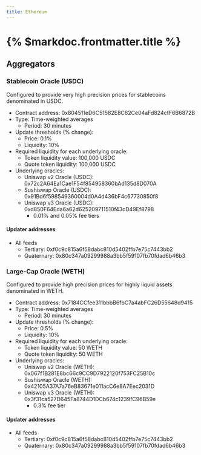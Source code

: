 ```yaml
---
title: Ethereum
---
```


# {% $markdoc.frontmatter.title %}

## Aggregators

### Stablecoin Oracle (USDC)

Configured to provide very high precision prices for stablecoins denominated in USDC.

- Contract address: 0x804511eD6C51582E8C62Ce04aFd824cfF6B6872B
- Type: Time-weighted averages
  - Period: 30 minutes
- Update thresholds (% change):
  - Price: 0.1%
  - Liquidity: 10%
- Required liquidity for each underlying oracle:
  - Token liquidity value: 100,000 USDC
  - Quote token liquidity: 100,000 USDC
- Underlying oracles:
  - Uniswap v2 Oracle (USDC): 0x72c2A64Ea1Cae1F54f854958360bAd135d8D070A
  - Sushiswap Oracle (USDC): 0x91Bd6f598549360004d0A4d436bF4c67730850f8
  - Uniswap v3 Oracle (USDC): 0xd850F64Eda6a62d625209711510f43cD49Ef8798
    - 0.01% and 0.05% fee tiers

#### Updater addresses
- All feeds
  - Tertiary: 0xf0c9c815a6f58dabc810d5402ffb7e75c7443bb2
  - Quaternary: 0x80c347a09299988a3bb5f59107fb70fdad6b46b3

### Large-Cap Oracle (WETH)

Configured to provide high precision prices for highly liquid assets denominated in WETH.

- Contract address: 0x7184CCfee311bbbB6fbC7a4abFC26D55648d9415
- Type: Time-weighted averages
  - Period: 30 minutes
- Update thresholds (% change):
  - Price: 0.5%
  - Liquidity: 10%
- Required liquidity for each underlying oracle:
  - Token liquidity value: 50 WETH
  - Quote token liquidity: 50 WETH
- Underlying oracles:
  - Uniswap v2 Oracle (WETH): 0x067f1B281E8bc66c9CC9D7922120f753FC25B10c
  - Sushiswap Oracle (WETH): 0x42105A37A7a76eB83671e011acC6e8A7Eec2031D
  - Uniswap v3 Oracle (WETH): 0x3f31ca527D645Fa8744D1DCb674c1239fC96B59e
    - 0.3% fee tier

#### Updater addresses
- All feeds
  - Tertiary: 0xf0c9c815a6f58dabc810d5402ffb7e75c7443bb2
  - Quaternary: 0x80c347a09299988a3bb5f59107fb70fdad6b46b3